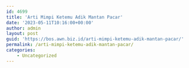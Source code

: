 ```yaml
---
id: 4699
title: 'Arti Mimpi Ketemu Adik Mantan Pacar'
date: '2023-05-11T10:16:00+00:00'
author: admin
layout: post
guid: 'https://bos.awn.biz.id/arti-mimpi-ketemu-adik-mantan-pacar/'
permalink: /arti-mimpi-ketemu-adik-mantan-pacar/
categories:
    - Uncategorized
---
```


